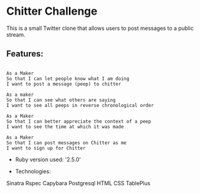 Chitter Challenge
=================

This is a small Twitter clone that allows users to post messages to a public stream.


Features:
-------

```

As a Maker
So that I can let people know what I am doing  
I want to post a message (peep) to chitter

As a maker
So that I can see what others are saying  
I want to see all peeps in reverse chronological order

As a Maker
So that I can better appreciate the context of a peep
I want to see the time at which it was made

As a Maker
So that I can post messages on Chitter as me
I want to sign up for Chitter

```


* Ruby version used: '2.5.0'

* Technologies:

Sinatra
Rspec
Capybara
Postgresql
HTML
CSS
TablePlus
